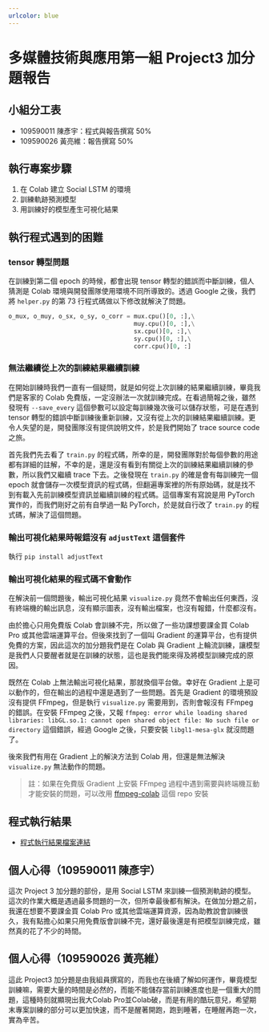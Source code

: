 ```yaml
---
urlcolor: blue
---
```


# 多媒體技術與應用第一組 Project3 加分題報告

## 小組分工表

- 109590011 陳彥宇：程式與報告撰寫 50%
- 109590026 黃亮維：報告撰寫 50%

## 執行專案步驟

1. 在 Colab 建立 Social LSTM 的環境
2. 訓練軌跡預測模型
3. 用訓練好的模型產生可視化結果

## 執行程式遇到的困難

### tensor 轉型問題
  
在訓練到第二個 epoch 的時候，都會出現 tensor 轉型的錯誤而中斷訓練，個人猜測是 Colab 環境與開發團隊使用環境不同所導致的。透過 Google 之後，我們將 `helper.py` 的第 73 行程式碼做以下修改就解決了問題。

```py
o_mux, o_muy, o_sx, o_sy, o_corr = mux.cpu()[0, :],\
                                   muy.cpu()[0, :],\
                                   sx.cpu()[0, :],\
                                   sy.cpu()[0, :],\
                                   corr.cpu()[0, :]
```

### 無法繼續從上次的訓練結果繼續訓練

在開始訓練時我們一直有一個疑問，就是如何從上次訓練的結果繼續訓練，畢竟我們是客家的 Colab 免費版，一定沒辦法一次就訓練完成。在看過簡報之後，雖然發現有 `--save_every` 這個參數可以設定每訓練幾次後可以儲存狀態，可是在遇到 tensor 轉型的錯誤中斷訓練後重新訓練，又沒有從上次的訓練結果繼續訓練。更令人失望的是，開發團隊沒有提供說明文件，於是我們開始了 trace source code 之旅。
  
首先我們先去看了 `train.py` 的程式碼，所幸的是，開發團隊對於每個參數的用途都有詳細的註解，不幸的是，還是沒有看到有關從上次的訓練結果繼續訓練的參數，所以我們又繼續 trace 下去。之後發現在 `train.py` 的確是會有每訓練完一個 epoch 就會儲存一次模型資訊的程式碼，但翻遍專案裡的所有原始碼，就是找不到有載入先前訓練模型資訊並繼續訓練的程式碼。這個專案有寫說是用 PyTorch 實作的，而我們剛好之前有自學過一點 PyTorch，於是就自行改了 `train.py` 的程式碼，解決了這個問題。

### 輸出可視化結果時報錯沒有 `adjustText` 這個套件
  
執行 `pip install adjustText`

### 輸出可視化結果的程式碼不會動作

在解決前一個問題後，輸出可視化結果 `visualize.py` 竟然不會輸出任何東西，沒有終端機的輸出訊息，沒有顯示圖表，沒有輸出檔案，也沒有報錯，什麼都沒有。

由於擔心只用免費版 Colab 會訓練不完，所以做了一些功課想要課金買 Colab Pro 或其他雲端運算平台。但後來找到了一個叫 Gradient 的運算平台，也有提供免費的方案，因此這次的加分題我們是在 Colab 與 Gradient 上輪流訓練，讓模型是我們人只要醒者就是在訓練的狀態，這也是我們能來得及將模型訓練完成的原因。

既然在 Colab 上無法輸出可視化結果，那就換個平台做。幸好在 Gradient 上是可以動作的，但在輸出的過程中還是遇到了一些問題。首先是 Gradient 的環境預設沒有提供 FFmpeg，但是執行 `visualize.py` 需要用到，否則會報沒有 FFmpeg 的錯誤。在安裝 FFmpeg 之後，又報 `ffmpeg: error while loading shared libraries: libGL.so.1: cannot open shared object file: No such file or directory` 這個錯誤，經過 Google 之後，只要安裝 `libgl1-mesa-glx` 就沒問題了。

後來我們有用在 Gradient 上的解決方法到 Colab 用，但還是無法解決 `visualize.py` 無法動作的問題。

> 註：如果在免費版 Gradient 上安裝 FFmpeg 過程中遇到需要與終端機互動才能安裝的問題，可以改用 [ffmpeg-colab](https://github.com/XniceCraft/ffmpeg-colab) 這個 repo 安裝

## 程式執行結果

- [程式執行結果檔案連結](https://drive.google.com/drive/folders/1Vijn1S0jgST3QR5OY-iUM4rqRxb0OpoV?usp=sharing)


## 個人心得（109590011 陳彥宇）

這次 Project 3 加分題的部份，是用 Social LSTM 來訓練一個預測軌跡的模型。這次的作業大概是遇過最多問題的一次，但所幸最後都有解決。在做加分題之前，我還在想要不要課金買 Colab Pro 或其他雲端運算資源，因為助教說會訓練很久，我有點擔心如果只用免費版會訓練不完，還好最後還是有把模型訓練完成，雖然真的花了不少的時間。

## 個人心得（109590026 黃亮維）

這此 Project3 加分題是由我組員撰寫的，而我也在後續了解如何運作，畢竟模型訓練嘛，需要大量的時間是必然的，而能不能儲存當前訓練進度也是一個重大的問題，這種時刻就顯現出我大Colab Pro並Colab破，而是有用的酷玩意兒，希望期末專案訓練的部分可以更加快速，而不是醒著開跑，跑到睡著，在睡醒再跑一次，實為辛苦。
